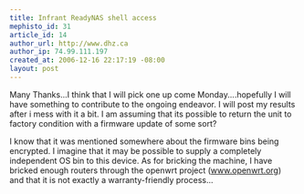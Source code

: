 ```yaml
--- 
title: Infrant ReadyNAS shell access
mephisto_id: 31
article_id: 14
author_url: http://www.dhz.ca
author_ip: 74.99.111.197
created_at: 2006-12-16 22:17:19 -08:00
layout: post
---
```

Many Thanks...I think that I will pick one up come Monday....hopefully I will have something to contribute to the ongoing endeavor.  I will post my results after i mess with it a bit.  I am assuming that its possible to return the unit to factory condition with a firmware update of some sort?

I know that it was mentioned somewhere about the firmware bins being encrypted.  I imagine that it may be possible to supply a completely independent OS bin to this device.  As for bricking the machine, I have bricked enough routers through the openwrt project (www.openwrt.org) and that it is not exactly a warranty-friendly process...
